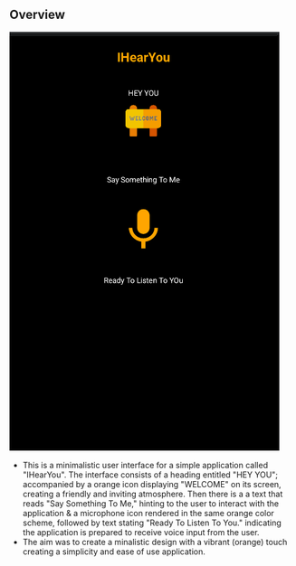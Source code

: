 ## Overview

![alt text](ihearyou.png)

- This is a minimalistic user interface for a simple application called "IHearYou". The interface consists of a heading entitled "HEY YOU"; accompanied by a orange icon displaying "WELCOME" on its screen, creating a friendly and inviting atmosphere. Then there is a a text that reads "Say Something To Me," hinting to the user to interact with the application & a microphone icon rendered in the same orange color scheme, followed by text stating "Ready To Listen To You." indicating the application is prepared to receive voice input from the user.
- The aim was to create a minalistic design with a vibrant (orange) touch creating a simplicity and ease of use application.
